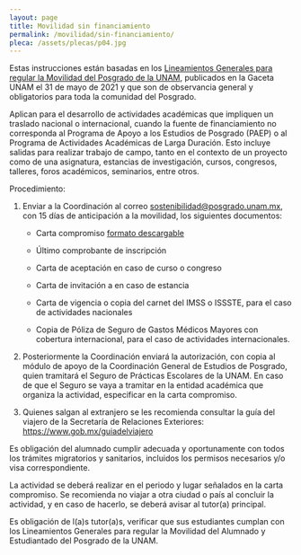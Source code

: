 ```yaml
---
layout: page
title: Movilidad sin financiamiento
permalink: /movilidad/sin-financiamiento/
pleca: /assets/plecas/p04.jpg
---
```



Estas instrucciones están basadas en los 
[Lineamientos Generales para regular la Movilidad del Posgrado de la UNAM](https://www.posgrado.unam.mx/nosotros/lineamientos-movilidad-posgrado.pdf), publicados en la Gaceta UNAM el 31 de mayo de 2021 y que son de observancia general y obligatorios para toda la comunidad del Posgrado.

Aplican para el desarrollo de actividades académicas que impliquen un traslado nacional o internacional, 
cuando la fuente de financiamiento no corresponda al Programa de Apoyo a los Estudios de Posgrado (PAEP) 
o al Programa de Actividades Académicas de Larga Duración. Esto incluye salidas para realizar trabajo de 
campo, tanto en el contexto de un proyecto como de una asignatura, estancias de investigación, cursos, 
congresos, talleres, foros académicos, seminarios, entre otros. 

Procedimiento:

 1. Enviar a la Coordinación al correo <sostenibilidad@posgrado.unam.mx>, con 15 días de anticipación a la movilidad, los siguientes documentos:

      - Carta compromiso [formato descargable](/assets/formatos/carta_compromiso_movilidad.docx)
    
      - Último comprobante de inscripción
    
      - Carta de aceptación en caso de curso o congreso
    
      - Carta de invitación a en caso de estancia
    
      - Carta de vigencia o copia del carnet del IMSS o ISSSTE, para el caso de actividades nacionales
    
      - Copia de Póliza de Seguro de Gastos Médicos Mayores con cobertura internacional, para el caso de actividades internacionales.

 2.	Posteriormente la Coordinación enviará la autorización, con copia al módulo de apoyo de la 
Coordinación General de Estudios de Posgrado, quien tramitará el Seguro de Prácticas Escolares de la UNAM. En caso de que el Seguro se vaya a tramitar en la entidad académica que organiza la actividad, especificar en la carta compromiso. 

 3.	Quienes salgan al extranjero se les recomienda consultar la guía del viajero de la Secretaría de 
 Relaciones Exteriores: <https://www.gob.mx/guiadelviajero>

Es obligación del alumnado cumplir adecuada y oportunamente con todos los trámites migratorios y sanitarios, 
incluidos los permisos necesarios y/o visa correspondiente.

La actividad se deberá realizar en el periodo y lugar señalados en la carta compromiso. Se recomienda 
no viajar a otra ciudad o país al concluir la actividad, y en caso de hacerlo, se deberá avisar al 
tutor(a) principal. 

Es obligación de l(a)s tutor(a)s, verificar que sus estudiantes cumplan con los Lineamientos 
Generales para regular la Movilidad del Alumnado y Estudiantado del Posgrado de la UNAM.


